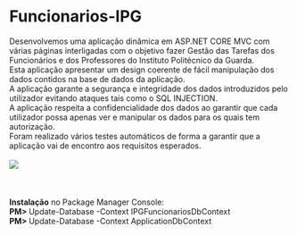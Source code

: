 # Funcionarios-IPG

Desenvolvemos uma aplicação dinâmica em ASP.NET CORE MVC com várias páginas interligadas com o objetivo fazer Gestão das Tarefas dos Funcionários e dos Professores do Instituto Politécnico da Guarda.<br/>Esta aplicação apresentar um design coerente de fácil manipulação dos dados contidos na base de dados da aplicação.<br/>
A aplicação garante a segurança e integridade dos dados introduzidos pelo utilizador evitando ataques tais como o SQL INJECTION.<br/>
A aplicação respeita a confidencialidade dos dados ao garantir que cada utilizador possa apenas ver e manipular os dados para os quais tem autorização.<br/>
Foram realizado vários testes automáticos de forma a garantir que a aplicação vai de encontro aos requisitos esperados.
<br/><br/>
<img src="https://github.com/agostinhopina95/Funcionarios-IPG/blob/master/Projecto%20Final/DiagramaER_Versao1.7.png?raw=true" ></img>
<br/><br/><br/><br/>
<strong>Instalação</strong> no Package Manager Console:
<br/>
<b>PM> </b>Update-Database -Context IPGFuncionariosDbContext<br/>
<b>PM> </b>Update-Database -Context ApplicationDbContext
